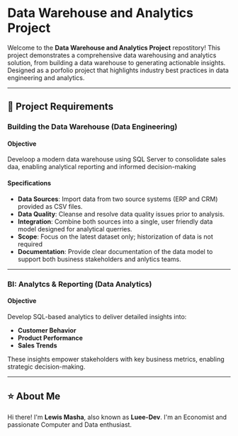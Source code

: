 # Data Warehouse and Analytics Project

Welcome to the **Data Warehouse and Analytics Project** repostitory!
This project demonstrates a comprehensive data warehousing and analytics solution, from building a data warehouse to generating actionable insights. Designed as a porfolio project that highlights industry best practices in data engineering and analytics.

---

## 🚀 Project Requirements

### Building the Data Warehouse (Data Engineering)

#### Objective
Develoop a modern data warehouse using SQL Server to consolidate sales daa, enabling analytical reporting and informed decision-making

#### Specifications
- **Data Sources**: Import data from two source systems (ERP and CRM) provided as CSV files.
- **Data Quality**: Cleanse and resolve data quality issues prior to analysis.
- **Integration**: Combine both sources into a single, user friendly data model designed for analytical querries.
- **Scope**: Focus on the latest dataset only; historization of data is not required
- **Documentation**: Provide clear documentation of the data model to support both business stakeholders and anlytics teams.

---

### BI: Analytcs & Reporting (Data Analytics)

#### Objective
Develop SQL-based analytics to deliver detailed insights into:
- **Customer Behavior**
- **Product Performance**
- **Sales Trends**

These insights empower stakeholders with key business metrics, enabling strategic decision-making.

---

## ⭐ About Me

Hi there! I'm **Lewis Masha**, also known as **Luee-Dev**. I'm an Economist and passionate Computer and Data enthusiast. 
